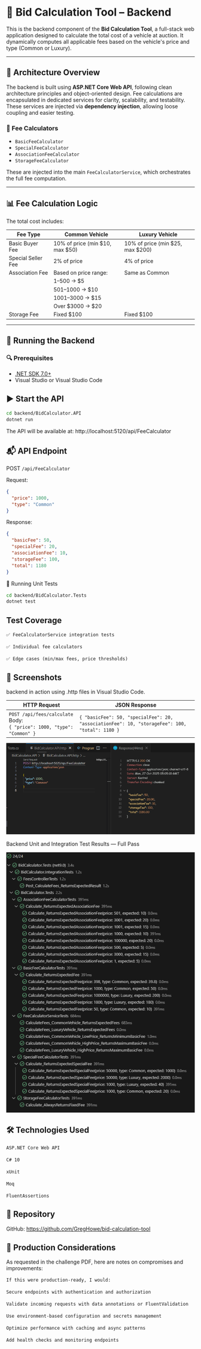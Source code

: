 # 🧾 Bid Calculation Tool – Backend

This is the backend component of the **Bid Calculation Tool**, a full-stack web application designed to calculate the total cost of a vehicle at auction. It dynamically computes all applicable fees based on the vehicle's price and type (Common or Luxury).

---

## 🧱 Architecture Overview

The backend is built using **ASP.NET Core Web API**, following clean architecture principles and object-oriented design. Fee calculations are encapsulated in dedicated services for clarity, scalability, and testability. These services are injected via **dependency injection**, allowing loose coupling and easier testing.


### 🔧 Fee Calculators

- `BasicFeeCalculator`
- `SpecialFeeCalculator`
- `AssociationFeeCalculator`
- `StorageFeeCalculator`

These are injected into the main `FeeCalculatorService`, which orchestrates the full fee computation.

---

## 📊 Fee Calculation Logic

The total cost includes:

| Fee Type           | Common Vehicle                     | Luxury Vehicle                     |
|--------------------|-------------------------------------|-------------------------------------|
| Basic Buyer Fee    | 10% of price (min $10, max $50)     | 10% of price (min $25, max $200)    |
| Special Seller Fee | 2% of price                         | 4% of price                         |
| Association Fee    | Based on price range:               | Same as Common                      |
|                    | $1–$500 → $5                        |                                     |
|                    | $501–$1000 → $10                    |                                     |
|                    | $1001–$3000 → $15                   |                                     |
|                    | Over $3000 → $20                    |                                     |
| Storage Fee        | Fixed $100                          | Fixed $100                          |

---

## 🚀 Running the Backend

### 🔍 Prerequisites

- [.NET SDK 7.0+](https://dotnet.microsoft.com/download)
- Visual Studio or Visual Studio Code

## ▶️ Start the API

```bash
cd backend/BidCalculator.API
dotnet run
```

The API will be available at: 
http://localhost:5120/api/FeeCalculator

## 📬 API Endpoint

POST `/api/FeeCalculator`

Request:

```json
{
  "price": 1000,
  "type": "Common"
}
```

Response:
```json
{
  "basicFee": 50,
  "specialFee": 20,
  "associationFee": 10,
  "storageFee": 100,
  "total": 1180
}
```

🧪 Running Unit Tests
```bash
cd backend/BidCalculator.Tests
dotnet test
```

## Test Coverage

    ✅ FeeCalculatorService integration tests

    ✅ Individual fee calculators

    ✅ Edge cases (min/max fees, price thresholds)


## 📸 Screenshots

backend in action using .http files in Visual Studio Code.

| HTTP Request | JSON Response |
|--------------|---------------|
| `POST /api/fees/calculate`<br>Body:<br>`{ "price": 1000, "type": "Common" }` | `{ "basicFee": 50, "specialFee": 20, "associationFee": 10, "storageFee": 100, "total": 1180 }` |

![HttpTesting](../screenshots/backendRunHTTP.png)


Backend Unit and Integration Test Results — Full Pass

![HttpTesting](../screenshots/backendUnitTesting.png)


## 🛠 Technologies Used

    ASP.NET Core Web API

    C# 10

    xUnit

    Moq

    FluentAssertions


## 📁 Repository

GitHub: 
    https://github.com/GregHowe/bid-calculation-tool

## 📌 Production Considerations

As requested in the challenge PDF, here are notes on compromises and improvements:

    If this were production-ready, I would:

    Secure endpoints with authentication and authorization

    Validate incoming requests with data annotations or FluentValidation

    Use environment-based configuration and secrets management

    Optimize performance with caching and async patterns

    Add health checks and monitoring endpoints